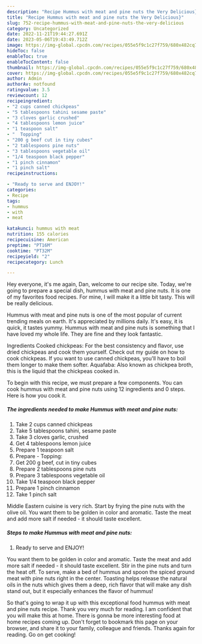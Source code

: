 ```yaml
---
description: "Recipe Hummus with meat and pine nuts the Very Delicious}"
title: "Recipe Hummus with meat and pine nuts the Very Delicious}"
slug: 752-recipe-hummus-with-meat-and-pine-nuts-the-very-delicious
category: Uncategorized
date: 2022-11-21T19:44:27.691Z
date: 2023-05-06T19:43:49.712Z
image: https://img-global.cpcdn.com/recipes/055e5f9c1c27f759/680x482cq70/hummus-with-meat-and-pine-nuts-recipe-main-photo.jpg
hideToc: false
enableToc: true
enableTocContent: false
thumbnail: https://img-global.cpcdn.com/recipes/055e5f9c1c27f759/680x482cq70/hummus-with-meat-and-pine-nuts-recipe-main-photo.jpg
cover: https://img-global.cpcdn.com/recipes/055e5f9c1c27f759/680x482cq70/hummus-with-meat-and-pine-nuts-recipe-main-photo.jpg
author: Admin
authorAv: notfound
ratingvalue: 3.5
reviewcount: 12
recipeingredient:
- "2 cups canned chickpeas"
- "5 tablespoons tahini sesame paste"
- "3 cloves garlic crushed"
- "4 tablespoons lemon juice"
- "1 teaspoon salt"
- "  Topping"
- "200 g beef cut in tiny cubes"
- "2 tablespoons pine nuts"
- "3 tablespoons vegetable oil"
- "1/4 teaspoon black pepper"
- "1 pinch cinnamon"
- "1 pinch salt"
recipeinstructions:

- "Ready to serve and ENJOY!"
categories:
- Recipe
tags:
- hummus
- with
- meat

katakunci: hummus with meat 
nutrition: 155 calories
recipecuisine: American
preptime: "PT16M"
cooktime: "PT32M"
recipeyield: "2"
recipecategory: Lunch

---
```



Hey everyone, it's me again, Dan, welcome to our recipe site. Today, we're going to prepare a special dish, hummus with meat and pine nuts. It is one of my favorites food recipes. For mine, I will make it a little bit tasty. This will be really delicious.

Hummus with meat and pine nuts is one of the most popular of current trending meals on earth. It's appreciated by millions daily. It's easy, it is quick, it tastes yummy. Hummus with meat and pine nuts is something that I have loved my whole life. They are fine and they look fantastic.

Ingredients Cooked chickpeas: For the best consistency and flavor, use dried chickpeas and cook them yourself. Check out my guide on how to cook chickpeas. If you want to use canned chickpeas, you&#39;ll have to boil them longer to make them softer. Aquafaba: Also known as chickpea broth, this is the liquid that the chickpeas cooked in.


To begin with this recipe, we must prepare a few components. You can cook hummus with meat and pine nuts using 12 ingredients and 0 steps. Here is how you cook it.

<!--inarticleads1-->

##### The ingredients needed to make Hummus with meat and pine nuts:

1. Take 2 cups canned chickpeas
1. Take 5 tablespoons tahini, sesame paste
1. Take 3 cloves garlic, crushed
1. Get 4 tablespoons lemon juice
1. Prepare 1 teaspoon salt
1. Prepare  - Topping:
1. Get 200 g beef, cut in tiny cubes
1. Prepare 2 tablespoons pine nuts
1. Prepare 3 tablespoons vegetable oil
1. Take 1/4 teaspoon black pepper
1. Prepare 1 pinch cinnamon
1. Take 1 pinch salt


Middle Eastern cuisine is very rich. Start by frying the pine nuts with the olive oil. You want them to be golden in color and aromatic. Taste the meat and add more salt if needed - it should taste excellent. 

<!--inarticleads2-->

##### Steps to make Hummus with meat and pine nuts:


1. Ready to serve and ENJOY!

You want them to be golden in color and aromatic. Taste the meat and add more salt if needed - it should taste excellent. Stir in the pine nuts and turn the heat off. To serve, make a bed of hummus and spoon the spiced ground meat with pine nuts right in the center. Toasting helps release the natural oils in the nuts which gives them a deep, rich flavor that will make any dish stand out, but it especially enhances the flavor of hummus! 

So that's going to wrap it up with this exceptional food hummus with meat and pine nuts recipe. Thank you very much for reading. I am confident that you will make this at home. There is gonna be more interesting food at home recipes coming up. Don't forget to bookmark this page on your browser, and share it to your family, colleague and friends. Thanks again for reading. Go on get cooking!
